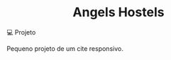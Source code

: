<h1 align="center">
   Angels Hostels
</h1

## 💻 Projeto

Pequeno projeto de um cite responsivo.




